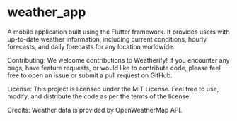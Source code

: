 # weather_app

A mobile application built using the Flutter framework. It provides users with up-to-date weather information, including current conditions, hourly forecasts, and daily forecasts for any location worldwide.

Contributing:
We welcome contributions to Weatherify! If you encounter any bugs, have feature requests, or would like to contribute code, please feel free to open an issue or submit a pull request on GitHub.

License:
This project is licensed under the MIT License. Feel free to use, modify, and distribute the code as per the terms of the license.

Credits:
Weather data is provided by OpenWeatherMap API.

